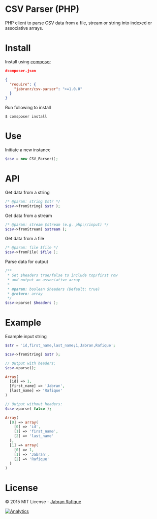 # CSV Parser (PHP)
PHP client to parse CSV data from a file, stream or string into indexed or associative arrays.


# Install
Install using [composer](http://getcomposer.org)

```json
#composer.json

{
  "require": {
    "jabranr/csv-parser": ">=1.0.0"
  }
}
```

Run following to install
```shell
$ comsposer install
```

# Use
Initiate a new instance
```php
$csv = new CSV_Parser();
```

# API

Get data from a string
```php
/* @param: string $str */
$csv->fromString( $str );
```

Get data from a stream
```php
/* @param: stream $stream (e.g. php://input) */
$csv->fromStream( $stream );
```

Get data from a file
```php
/* @param: file $file */
$csv->fromFile( $file );
```

Parse data for output
```php
/** 
 * Set $headers true/false to include top/first row 
 * and output an associative array
 *
 * @param: boolean $headers (Default: true)
 * @return: array
 */
$csv->parse( $headers );
```

# Example

Example input string
```php
$str = 'id,first_name,last_name;1,Jabran,Rafique';

$csv->fromString( $str );

// Output with headers:
$csv->parse();

Array(
  [id] => 1,
  [first_name] => 'Jabran',
  [last_name] => 'Rafique'
)

// Output without headers:
$csv->parse( false );

Array(
  [0] => array(
    [0] => 'id',
    [1] => 'first_name',
    [2] => 'last_name'
  ),
  [1] => array(
    [0] => 1,
    [1] => 'Jabran',
    [2] => 'Rafique'
  )
)
```

# License
&copy; 2015 MIT License - [Jabran Rafique](http://jabran.me)

[![Analytics](https://ga-beacon.appspot.com/UA-50688851-1/csv-parser)](https://github.com/igrigorik/ga-beacon)
